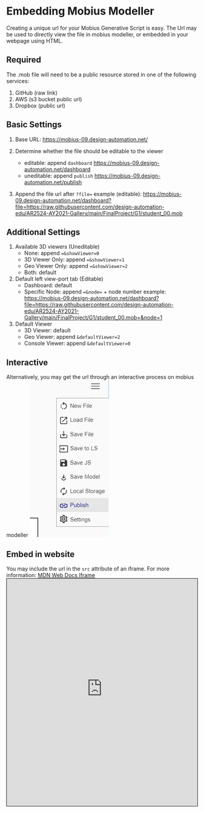 # Embedding Mobius Modeller
Creating a unique url for your Mobius Generative Script is easy.
The Url may be used to directly view the file in mobius modeller, or embedded in your webpage using HTML.

## Required
The .mob file will need to be a public resource stored in one of the following services:
1. GitHub (raw link)
1. AWS (s3 bucket public url)
1. Dropbox (public url)

## Basic Settings
1. Base URL:
    https://mobius-09.design-automation.net/

1. Determine whether the file should be editable to the viewer
    * editable: append `dashboard`
    https://mobius-09.design-automation.net/dashboard
    * uneditable: append `publish`
    https://mobius-09.design-automation.net/publish

1. Append the file url after `?file=`
    example (editable):
    https://mobius-09.design-automation.net/dashboard?file=https://raw.githubusercontent.com/design-automation-edu/AR2524-AY2021-Gallery/main/FinalProject/G1/student_00.mob

## Additional Settings
1. Available 3D viewers (Uneditable)
    * None: append `=&showViewer=0`
    * 3D Viewer Only: append `=&showViewer=1`
    * Geo Viewer Only: append `=&showViewer=2`
    * Both: default
1. Default left view-port tab (Editable)
    * Dashboard: default
    * Specific Node: append `=&node=` + node number
        example:
        https://mobius-09.design-automation.net/dashboard?file=https://raw.githubusercontent.com/design-automation-edu/AR2524-AY2021-Gallery/main/FinalProject/G1/student_00.mob=&node=1
1. Default Viewer
    * 3D Viewer: default
    * Geo Viewer: append `&defaultViewer=2`
    * Console Viewer: append `&defaultViewer=0`

## Interactive 
Alternatively, you may get the url through an interactive process on mobius modeller
![Publish Model](./interactive_publish.png)

## Embed in website
You may include the url in the `src` attribute of an iframe.
For more information: [MDN Web Docs Iframe](https://developer.mozilla.org/en-US/docs/Web/HTML/Element/iframe)
    <iframe 
        width='100%' 
        height='600px' 
        style='border: 1px solid black;' 
        src="https://mobius-09.design-automation.net/dashboard?file=https:%2F%2Fraw.githubusercontent.com%2Fdesign-automation-edu%2FAR2524-AY2021-Gallery%2Fmain%2FFinalProject%2FG1%2Fstudent_00.mob&node=0">
    </iframe>
